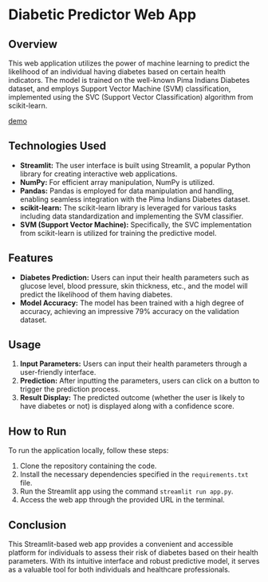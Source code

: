 # Diabetic Predictor Web App

## Overview
This web application utilizes the power of machine learning to predict the likelihood of an individual having diabetes based on certain health indicators. The model is trained on the well-known Pima Indians Diabetes dataset, and employs Support Vector Machine (SVM) classification, implemented using the SVC (Support Vector Classification) algorithm from scikit-learn. 

[demo](https://github.com/MeetShah9/Diabetes_predictor/assets/148629466/5e8f0776-d848-4faa-8933-3a67f295d6ef)
## Technologies Used
- **Streamlit:** The user interface is built using Streamlit, a popular Python library for creating interactive web applications.
- **NumPy:** For efficient array manipulation, NumPy is utilized.
- **Pandas:** Pandas is employed for data manipulation and handling, enabling seamless integration with the Pima Indians Diabetes dataset.
- **scikit-learn:** The scikit-learn library is leveraged for various tasks including data standardization and implementing the SVM classifier.
- **SVM (Support Vector Machine):** Specifically, the SVC implementation from scikit-learn is utilized for training the predictive model.

## Features
- **Diabetes Prediction:** Users can input their health parameters such as glucose level, blood pressure, skin thickness, etc., and the model will predict the likelihood of them having diabetes.
- **Model Accuracy:** The model has been trained with a high degree of accuracy, achieving an impressive 79% accuracy on the validation dataset.

## Usage
1. **Input Parameters:** Users can input their health parameters through a user-friendly interface.
2. **Prediction:** After inputting the parameters, users can click on a button to trigger the prediction process.
3. **Result Display:** The predicted outcome (whether the user is likely to have diabetes or not) is displayed along with a confidence score.

## How to Run
To run the application locally, follow these steps:
1. Clone the repository containing the code.
2. Install the necessary dependencies specified in the `requirements.txt` file.
3. Run the Streamlit app using the command `streamlit run app.py`.
4. Access the web app through the provided URL in the terminal.

## Conclusion
This Streamlit-based web app provides a convenient and accessible platform for individuals to assess their risk of diabetes based on their health parameters. With its intuitive interface and robust predictive model, it serves as a valuable tool for both individuals and healthcare professionals.
